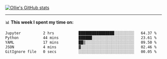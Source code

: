 <!--
**icedpanda/icedpanda** is a ✨ _special_ ✨ repository because its `README.md` (this file) appears on your GitHub profile.

Here are some ideas to get you started:

- 🔭 I’m currently working on ...
- 🌱 I’m currently learning ...
- 👯 I’m looking to collaborate on ...
- 🤔 I’m looking for help with ...
- 💬 Ask me about ...
- 📫 How to reach me: ...
- 😄 Pronouns: ...
- ⚡ Fun fact: ...
-->
[![Ollie's GitHub stats](https://github-readme-stats-icedpanda.vercel.app/api?username=icedpanda&count_private=true&show_icons=true)](https://github.com/icedpanda)

---
📊 **This week I spent my time on:**
<!--START_SECTION:waka-->

```txt
Jupyter          2 hrs           ████████████████░░░░░░░░░   64.37 %
Python           44 mins         ██████░░░░░░░░░░░░░░░░░░░   23.61 %
YAML             17 mins         ██▒░░░░░░░░░░░░░░░░░░░░░░   09.50 %
JSON             4 mins          ▓░░░░░░░░░░░░░░░░░░░░░░░░   02.46 %
GitIgnore file   0 secs          ░░░░░░░░░░░░░░░░░░░░░░░░░   00.05 %
```

<!--END_SECTION:waka-->
